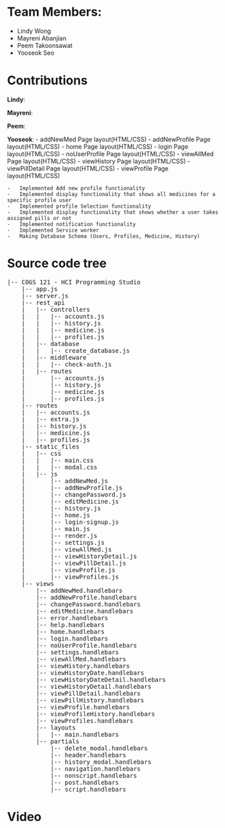 # Team Members:
- Lindy Wong
- Mayreni Abanjian
- Peem Takoonsawat
- Yooseok Seo

# Contributions
**Lindy**:

**Mayreni**:

**Peem**:

**Yooseok**:
	- addNewMed Page layout(HTML/CSS)
	-	addNewProfile Page layout(HTML/CSS)
	-	home Page layout(HTML/CSS)
	-	login Page layout(HTML/CSS)
	-	noUserProfile Page layout(HTML/CSS)
	-	viewAllMed Page layout(HTML/CSS)
	-	viewHistory Page layout(HTML/CSS)
	-	viewPillDetail Page layout(HTML/CSS)
	-	viewProfile Page layout(HTML/CSS)

	-	Implemented Add new profile functionality
	-	Implemented display functionality that shows all medicines for a specific profile user
	-	Implemented profile Selection functionality
	-	Implemented display functionality that shows whether a user takes assigned pills or not
	-	Implemented notification functionality
	-	Implemented Service worker
	-	Making Database Schema (Users, Profiles, Medicine, History)


# Source code tree
<pre>
|-- COGS 121 - HCI Programming Studio
	|-- app.js
	|-- server.js
	|-- rest_api
	|   |-- controllers
	|   |   |-- accounts.js
	|   |   |-- history.js
	|   |   |-- medicine.js
	|   |   |-- profiles.js
	|   |-- database
	|   |   |-- create_database.js
	|   |-- middleware
	|   |   |-- check-auth.js
	|   |-- routes
	|       |-- accounts.js
	|       |-- history.js
	|       |-- medicine.js
	|       |-- profiles.js
	|-- routes
	|   |-- accounts.js
	|   |-- extra.js
	|   |-- history.js
	|   |-- medicine.js
	|   |-- profiles.js
	|-- static_files
	|   |-- css
	|   |   |-- main.css
	|   |   |-- modal.css
	|   |-- js
	|       |-- addNewMed.js
	|       |-- addNewProfile.js
	|       |-- changePassword.js
	|       |-- editMedicine.js
	|       |-- history.js
	|       |-- home.js
	|       |-- login-signup.js
	|       |-- main.js
	|       |-- render.js
	|       |-- settings.js
	|       |-- viewAllMed.js
	|       |-- viewHistoryDetail.js
	|       |-- viewPillDetail.js
	|       |-- viewProfile.js
	|       |-- viewProfiles.js
	|-- views
		|-- addNewMed.handlebars
		|-- addNewProfile.handlebars
		|-- changePassword.handlebars
		|-- editMedicine.handlebars
		|-- error.handlebars
		|-- help.handlebars
		|-- home.handlebars
		|-- login.handlebars
		|-- noUserProfile.handlebars
		|-- settings.handlebars
		|-- viewAllMed.handlebars
		|-- viewHistory.handlebars
		|-- viewHistoryDate.handlebars
		|-- viewHistoryDateDetail.handlebars
		|-- viewHistoryDetail.handlebars
		|-- viewPillDetail.handlebars
		|-- viewPillHistory.handlebars
		|-- viewProfile.handlebars
		|-- viewProfileHistory.handlebars
		|-- viewProfiles.handlebars
		|-- layouts
		|   |-- main.handlebars
		|-- partials
			|-- delete_modal.handlebars
			|-- header.handlebars
			|-- history_modal.handlebars
			|-- navigation.handlebars
			|-- nonscript.handlebars
			|-- post.handlebars
			|-- script.handlebars
</pre>

# Video
